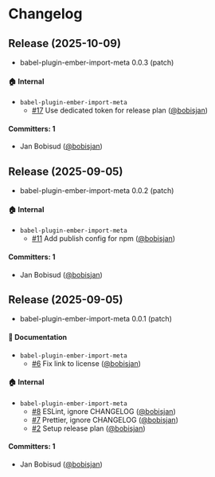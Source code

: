 # Changelog

## Release (2025-10-09)

* babel-plugin-ember-import-meta 0.0.3 (patch)

#### :house: Internal
* `babel-plugin-ember-import-meta`
  * [#17](https://github.com/bobisjan/babel-plugin-ember-import-meta/pull/17) Use dedicated token for release plan ([@bobisjan](https://github.com/bobisjan))

#### Committers: 1
- Jan Bobisud ([@bobisjan](https://github.com/bobisjan))

## Release (2025-09-05)

* babel-plugin-ember-import-meta 0.0.2 (patch)

#### :house: Internal
* `babel-plugin-ember-import-meta`
  * [#11](https://github.com/bobisjan/babel-plugin-ember-import-meta/pull/11) Add publish config for npm ([@bobisjan](https://github.com/bobisjan))

#### Committers: 1
- Jan Bobisud ([@bobisjan](https://github.com/bobisjan))

## Release (2025-09-05)

* babel-plugin-ember-import-meta 0.0.1 (patch)

#### :memo: Documentation
* `babel-plugin-ember-import-meta`
  * [#6](https://github.com/bobisjan/babel-plugin-ember-import-meta/pull/6) Fix link to license ([@bobisjan](https://github.com/bobisjan))

#### :house: Internal
* `babel-plugin-ember-import-meta`
  * [#8](https://github.com/bobisjan/babel-plugin-ember-import-meta/pull/8) ESLint, ignore CHANGELOG ([@bobisjan](https://github.com/bobisjan))
  * [#7](https://github.com/bobisjan/babel-plugin-ember-import-meta/pull/7) Prettier, ignore CHANGELOG ([@bobisjan](https://github.com/bobisjan))
  * [#2](https://github.com/bobisjan/babel-plugin-ember-import-meta/pull/2) Setup release plan ([@bobisjan](https://github.com/bobisjan))

#### Committers: 1
- Jan Bobisud ([@bobisjan](https://github.com/bobisjan))
